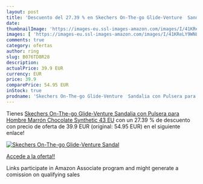 ```yaml
---
layout: post
title: 'Descuento del 27.39 % en Skechers On-The-go Glide-Venture  Sandal'
date: 
thumbnailImage: 'https://images-eu.ssl-images-amazon.com/images/I/41KReLY9WNL._SL200_.jpg'
images: [ 'https://images-eu.ssl-images-amazon.com/images/I/41KReLY9WNL._SL200_.jpg' ]
comments: true
category: ofertas
author: ring
slug: B076TD8R28
description:
actualPrice: 39.9 EUR
currency: EUR
price: 39.9
comparePrice: 54.95 EUR
inStock: true
prodname: 'Skechers On-The-go Glide-Venture  Sandalia con Pulsera para Hombre  Marrón  Chocolate Synthetic   43 EU'
---
```


Tienes [Skechers On-The-go Glide-Venture  Sandalia con Pulsera para Hombre  Marrón  Chocolate Synthetic   43 EU](https://www.amazon.es/dp/B076TD8R28/?tag=tolees-21) con un 27.39 % de descuento con precio de oferta de 39.9 EUR (original: 54.95 EUR) en el siguiente enlace!

[![Skechers On-The-go Glide-Venture  Sandal](https://images-eu.ssl-images-amazon.com/images/I/41KReLY9WNL._SL200_.jpg)](https://www.amazon.es/dp/B076TD8R28/?tag=tolees-21)

[Accede a la oferta!!](https://www.amazon.es/dp/B076TD8R28/?tag=tolees-21)

Links participate in Amazon Associate program and might generate a comission on qualifying sales


